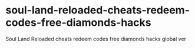 # soul-land-reloaded-cheats-redeem-codes-free-diamonds-hacks
Soul Land Reloaded cheats redeem codes free diamonds hacks global ver

